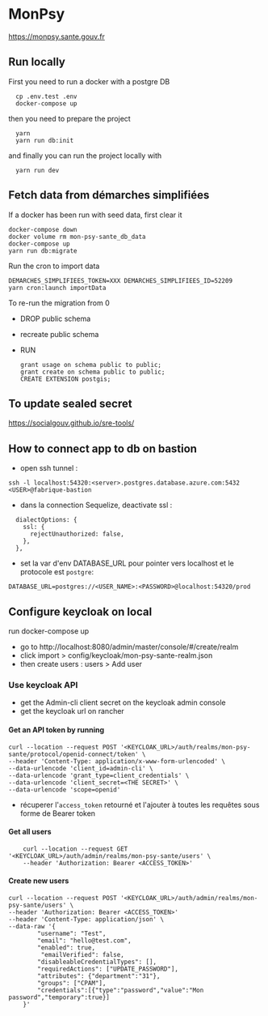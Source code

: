 # MonPsy

https://monpsy.sante.gouv.fr

## Run locally

First you need to run a docker with a postgre DB

```
  cp .env.test .env
  docker-compose up
```

then you need to prepare the project

```
  yarn
  yarn run db:init
```

and finally you can run the project locally with

```
  yarn run dev
```

## Fetch data from démarches simplifiées

If a docker has been run with seed data, first clear it

```
docker-compose down
docker volume rm mon-psy-sante_db_data
docker-compose up
yarn run db:migrate

```

Run the cron to import data

```
DEMARCHES_SIMPLIFIEES_TOKEN=XXX DEMARCHES_SIMPLIFIEES_ID=52209
yarn cron:launch importData
```

To re-run the migration from 0

- DROP public schema
- recreate public schema
- RUN

      grant usage on schema public to public;
      grant create on schema public to public;
      CREATE EXTENSION postgis;

## To update sealed secret

https://socialgouv.github.io/sre-tools/

## How to connect app to db on bastion

- open ssh tunnel :

```
ssh -l localhost:54320:<server>.postgres.database.azure.com:5432 <USER>@fabrique-bastion
```

- dans la connection Sequelize, deactivate ssl :

```
  dialectOptions: {
    ssl: {
      rejectUnauthorized: false,
    },
  },
```

- set la var d'env DATABASE_URL pour pointer vers localhost et le protocole est `postgre`:

```
DATABASE_URL=postgres://<USER_NAME>:<PASSWORD>@localhost:54320/prod
```

## Configure keycloak on local

run
docker-compose up

- go to http://localhost:8080/admin/master/console/#/create/realm
- click import > config/keycloak/mon-psy-sante-realm.json
- then create users : users > Add user

### Use keycloak API

- get the Admin-cli client secret on the keycloak admin console
- get the keycloak url on rancher

#### Get an API token by running

```
curl --location --request POST '<KEYCLOAK_URL>/auth/realms/mon-psy-sante/protocol/openid-connect/token' \
--header 'Content-Type: application/x-www-form-urlencoded' \
--data-urlencode 'client_id=admin-cli' \
--data-urlencode 'grant_type=client_credentials' \
--data-urlencode 'client_secret=<THE SECRET>' \
--data-urlencode 'scope=openid'
```

- récuperer l'`access_token` retourné et l'ajouter à toutes les requêtes sous forme de Bearer token

#### Get all users

```
    curl --location --request GET '<KEYCLOAK_URL>/auth/admin/realms/mon-psy-sante/users' \
    --header 'Authorization: Bearer <ACCESS_TOKEN>'
```

#### Create new users

```
curl --location --request POST '<KEYCLOAK_URL>/auth/admin/realms/mon-psy-sante/users' \
--header 'Authorization: Bearer <ACCESS_TOKEN>'
--header 'Content-Type: application/json' \
--data-raw '{
        "username": "Test",
        "email": "hello@test.com",
        "enabled": true,
         "emailVerified": false,
        "disableableCredentialTypes": [],
        "requiredActions": ["UPDATE_PASSWORD"],
        "attributes": {"department":"31"},
        "groups": ["CPAM"],
        "credentials":[{"type":"password","value":"Mon password","temporary":true}]
    }'
```
